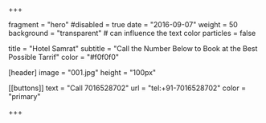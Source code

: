 
+++

fragment = "hero"
#disabled = true
date = "2016-09-07"
weight = 50
background = "transparent" # can influence the text color
particles = false

title = "Hotel Samrat"
subtitle = "Call the Number Below to Book at the Best Possible Tarrif"
color = "#f0f0f0"

[header]
  image = "001.jpg"
  height = "100px"

[[buttons]]
  text = "Call 7016528702"
  url = "tel:+91-7016528702"
  color = "primary"


+++

